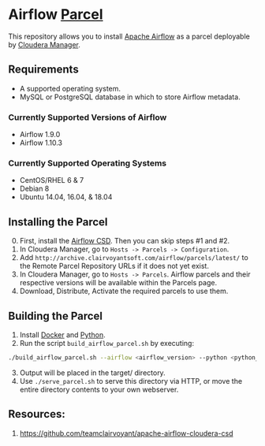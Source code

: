 # Airflow [Parcel](https://github.com/cloudera/cm_ext/wiki/Parcels:-What-and-Why%3F)

This repository allows you to install [Apache Airflow](https://airflow.apache.org/) as a parcel deployable by [Cloudera Manager](https://www.cloudera.com/products/product-components/cloudera-manager.html).

## Requirements
- A supported operating system.
- MySQL or PostgreSQL database in which to store Airflow metadata.

### Currently Supported Versions of Airflow
- Airflow 1.9.0
- Airflow 1.10.3

### Currently Supported Operating Systems
- CentOS/RHEL 6 & 7
- Debian 8
- Ubuntu 14.04, 16.04, & 18.04

## Installing the Parcel
0. First, install the [Airflow CSD](https://github.com/teamclairvoyant/apache-airflow-cloudera-csd).  Then you can skip steps #1 and #2.
1. In Cloudera Manager, go to `Hosts -> Parcels -> Configuration`.
2. Add `http://archive.clairvoyantsoft.com/airflow/parcels/latest/` to the Remote Parcel Repository URLs if it does not yet exist.
3. In Cloudera Manager, go to `Hosts -> Parcels`.  Airflow parcels and their respective versions will be available within the Parcels page.
4. Download, Distribute, Activate the required parcels to use them.

## Building the Parcel
1. Install [Docker](https://www.docker.com/) and [Python](https://www.python.org/).
2. Run the script `build_airflow_parcel.sh` by executing:
```bash
./build_airflow_parcel.sh --airflow <airflow_version> --python <python_version> --parcel <parcel_version>
```
3. Output will be placed in the target/ directory.
4. Use `./serve_parcel.sh` to serve this directory via HTTP, or move the entire directory contents to your own webserver.

## Resources:
1. https://github.com/teamclairvoyant/apache-airflow-cloudera-csd

